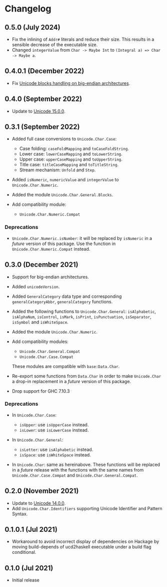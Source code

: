 # Changelog

## 0.5.0 (July 2024)

- Fix the inlining of `Addr#` literals and reduce their size. This results in
  a sensible decrease of the executable size.
- Changed `integerValue` from `Char -> Maybe Int` to `(Integral a) => Char -> Maybe a`.

## 0.4.0.1 (December 2022)

- Fix [Unicode blocks handling on big-endian architectures](https://github.com/composewell/unicode-data/issues/97).

## 0.4.0 (September 2022)

- Update to [Unicode 15.0.0](https://www.unicode.org/versions/Unicode15.0.0/).

## 0.3.1 (September 2022)

- Added full case conversions to `Unicode.Char.Case`:

  - Case folding: `caseFoldMapping` and `toCaseFoldString`.
  - Lower case: `lowerCaseMapping` and `toLowerString`.
  - Upper case: `upperCaseMapping` and `toUpperString`.
  - Title case: `titleCaseMapping` and `toTitleString`.
  - Stream mechanism: `Unfold` and `Step`.

- Added `isNumeric`, `numericValue` and `integerValue`
  to `Unicode.Char.Numeric`.
- Added the module `Unicode.Char.General.Blocks`.
- Add compatibility module:

  - `Unicode.Char.Numeric.Compat`

### Deprecations

- `Unicode.Char.Numeric.isNumber`: it will be replaced by `isNumeric`
  in a _future_ version of this package.
  Use the function in `Unicode.Char.Numeric.Compat` instead.

## 0.3.0 (December 2021)

- Support for big-endian architectures.
- Added `unicodeVersion`.
- Added `GeneralCategory` data type and corresponding `generalCategoryAbbr`,
  `generalCategory` functions.
- Added the following functions to `Unicode.Char.General`:
  `isAlphabetic`, `isAlphaNum`,
  `isControl`, `isMark`, `isPrint`, `isPunctuation`, `isSeparator`,
  `isSymbol` and `isWhiteSpace`.
- Added the module `Unicode.Char.Numeric`.
- Add compatibility modules:

  - `Unicode.Char.General.Compat`
  - `Unicode.Char.Case.Compat`

  These modules are compatible with `base:Data.Char`.
- Re-export some functions from `Data.Char` in order to make `Unicode.Char`
  a drop-in replacement in a _future_ version of this package.
- Drop support for GHC 7.10.3

### Deprecations

- In `Unicode.Char.Case`:

  - `isUpper`: use `isUpperCase` instead.
  - `isLower`: use `isLowerCase` instead.

- In `Unicode.Char.General`:

  - `isLetter`: use `isAlphabetic` instead.
  - `isSpace`: use `isWhiteSpace` instead.

- In `Unicode.Char`: same as hereinabove. These functions will be replaced in a
  _future_ release with the functions with the same names from
  `Unicode.Char.Case.Compat` and `Unicode.Char.General.Compat`.

## 0.2.0 (November 2021)

* Update to [Unicode 14.0.0](https://www.unicode.org/versions/Unicode14.0.0/).
* Add `Unicode.Char.Identifiers` supporting Unicode Identifier and Pattern
  Syntax.

## 0.1.0.1 (Jul 2021)

* Workaround to avoid incorrect display of dependencies on Hackage by moving
  build-depends of ucd2haskell executable under a build flag conditional.

## 0.1.0 (Jul 2021)

* Initial release
